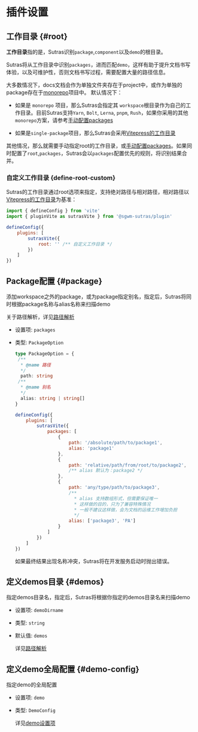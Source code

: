 # 插件设置

## 工作目录 {#root}

**工作目录**指的是，Sutras识别`package`,`component`以及`demo`的根目录。

Sutras将从工作目录中识别`packages`，进而匹配`demo`，这样有助于提升文档书写体验，以及可维护性，否则文档书写过程，需要配置大量的路径信息。

大多数情况下，docs文档会作为单独文件夹存在于project中，或作为单独的package存在于[monorepo](https://semaphoreci.com/blog/what-is-monorepo)项目中。
默认情况下：
- 如果是 `monorepo` 项目，那么Sutras会指定其 `workspace`根目录作为自己的工作目录。目前Sutras支持`Yarn`, `Bolt`, `Lerna`, `pnpm`, `Rush`，如果你采用的其他`monorepo`方案，请参考[手动配置packages](#package)

- 如果是`single-package`项目，那么Sutras会采用[Vitepress的工作目录](https://vitepress.dev/zh/reference/site-config#config-resolution)

其他情况，那么就需要手动指定root的工作目录，或[手动配置packages](#package)。如果同时配置了`root`,`packages`，Sutras会以`packages`配置优先的规则，将识别结果合并。

### 自定义工作目录 {define-root-custom}
Sutras的工作目录通过root选项来指定，支持绝对路径与相对路径，相对路径以[Vitepress的工作目录](https://vitepress.dev/zh/reference/site-config#config-resolution)为基准：
```js
import { defineConfig } from 'vite'
import { pluginVite as sutrasVite } from '@sgwm-sutras/plugin'

defineConfig({
    plugins: [
        sutrasVite({
            root: '' /** 自定义工作目录 */
        })
    ]
})
```

## Package配置 {#package}

添加workspace之外的package，或为package指定别名，指定后，Sutras将同时根据package名称与alias名称来扫描demo

关于路径解析，详见[路径解析](../path)

- 设置项: `packages`
- 类型:   `PackageOption`

  ```ts
  type PackageOption = {
   /**
    * @name 路径
    */
    path: string
   /**
    * @name 别名
    */
    alias: string | string[]
  }
  ```

  ```js
  defineConfig({
      plugins: [
          sutrasVite({
              packages: [
                  {
                      path: '/absolute/path/to/package1', 
                      alias: 'package1'
                  },
                  {
                      path: 'relative/path/from/root/to/package2',
                      /** alias 默认为：package2 */
                  },
                  {
                      path: 'any/type/path/to/package3',
                      /**
                        * alias 支持数组形式，但需要保证唯一
                        * 这样做的目的，只为了兼容特殊情况
                        * 一般不建议这样做，会为文档的运维工作增加负担
                        */
                      alias: ['package3', 'PA']
                  }
              ]
          })
      ]
  })
  ```

  如果最终结果出现名称冲突，Sutras将在开发服务启动时抛出错误。



## 定义demos目录 {#demos}

指定demos目录名，指定后，Sutras将根据你指定的demos目录名来扫描demo

- 设置项: `demoDirname`
- 类型:   `string`
- 默认值: `demos`

  详见[路径解析](../path)


## 定义demo全局配置 {#demo-config}

指定demo的全局配置

- 设置项: `demo`
- 类型:   `DemoConfig`

  详见[demo设置项](../writing/docs)


